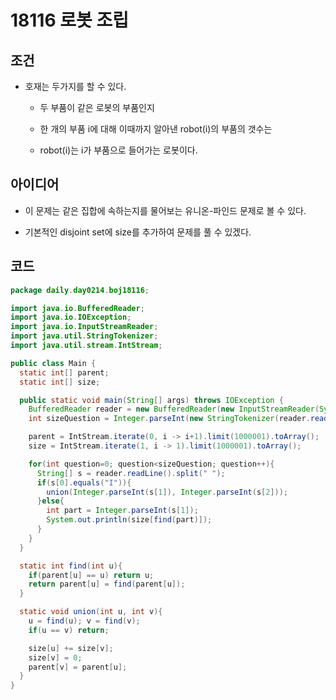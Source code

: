 # 18116 로봇 조립

## 조건 

* 호재는 두가지를 할 수 있다.

    * 두 부품이 같은 로봇의 부품인지
    
    * 한 개의 부품 i에 대해 이때까지 알아낸 robot(i)의 부품의 갯수는
  
    * robot(i)는 i가 부품으로 들어가는 로봇이다.
  
## 아이디어

* 이 문제는 같은 집합에 속하는지를 물어보는 유니온-파인드 문제로 볼 수 있다.

* 기본적인 disjoint set에 size를 추가하여 문제를 풀 수 있겠다.

## 코드

```java
package daily.day0214.boj18116;

import java.io.BufferedReader;
import java.io.IOException;
import java.io.InputStreamReader;
import java.util.StringTokenizer;
import java.util.stream.IntStream;

public class Main {
  static int[] parent;
  static int[] size;

  public static void main(String[] args) throws IOException {
    BufferedReader reader = new BufferedReader(new InputStreamReader(System.in));
    int sizeQuestion = Integer.parseInt(new StringTokenizer(reader.readLine()).nextToken());

    parent = IntStream.iterate(0, i -> i+1).limit(1000001).toArray();
    size = IntStream.iterate(1, i -> 1).limit(1000001).toArray();

    for(int question=0; question<sizeQuestion; question++){
      String[] s = reader.readLine().split(" ");
      if(s[0].equals("I")){
        union(Integer.parseInt(s[1]), Integer.parseInt(s[2]));
      }else{
        int part = Integer.parseInt(s[1]);
        System.out.println(size[find(part)]);
      }
    }
  }

  static int find(int u){
    if(parent[u] == u) return u;
    return parent[u] = find(parent[u]);
  }

  static void union(int u, int v){
    u = find(u); v = find(v);
    if(u == v) return;

    size[u] += size[v];
    size[v] = 0;
    parent[v] = parent[u];
  }
}
```